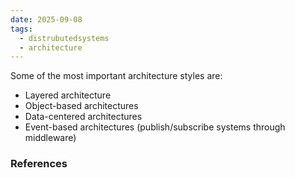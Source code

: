 ```yaml
---
date: 2025-09-08
tags:
  - distrubutedsystems
  - architecture
---
```

Some of the most important architecture styles are:
- Layered architecture 
- Object-based architectures 
- Data-centered architectures 
- Event-based architectures (publish/subscribe systems through middleware)





### References

